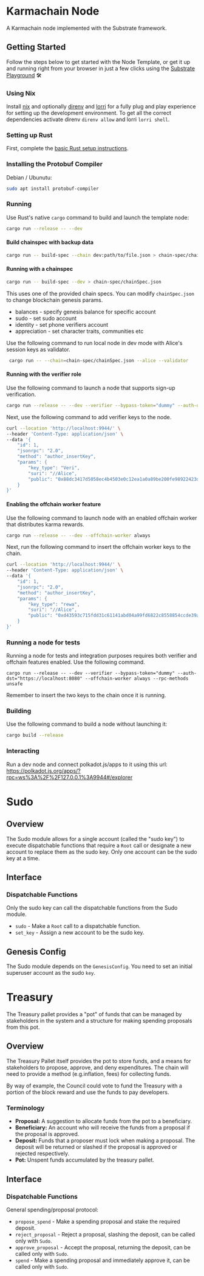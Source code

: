 # Karmachain Node

A Karmachain node implemented with the Substrate framework.

## Getting Started

Follow the steps below to get started with the Node Template, or get it up and running right from
your browser in just a few clicks using
the [Substrate Playground](https://docs.substrate.io/playground/) :hammer_and_wrench:

### Using Nix

Install [nix](https://nixos.org/) and optionally [direnv](https://github.com/direnv/direnv) and
[lorri](https://github.com/nix-community/lorri) for a fully plug and play experience for setting up
the development environment. To get all the correct dependencies activate direnv `direnv allow` and
lorri `lorri shell`.

### Setting up Rust

First, complete the [basic Rust setup instructions](./docs/rust-setup.md).

### Installing the Protobuf Compiler

Debian / Ubunutu:

```sh
sudo apt install protobuf-compiler
```

### Running

Use Rust's native `cargo` command to build and launch the template node:

```sh
cargo run --release -- --dev
```

#### Build chainspec with backup data 

```sh
cargo run -- build-spec --chain dev:path/to/file.json > chain-spec/chainSpec.json
```

#### Running with a chainspec


```sh
cargo run -- build-spec --dev > chain-spec/chainSpec.json
```

This uses one of the provided chain specs. 
You can modify `chainSpec.json` to change blockchain genesis params.
 * balances - specify genesis balance for specific account
 * sudo - set sudo account
 * identity - set phone verifiers account
 * appreciation - set character traits, communities etc

Use the following command to run local node in dev mode with Alice's session keys as validator.

```sh
 cargo run -- --chain=chain-spec/chainSpec.json --alice --validator
```

#### Running with the verifier role 

Use the following command to launch a node that supports sign-up verification.

```sh
cargo run --release -- --dev --verifier --bypass-token="dummy" --auth-dst="https://localhost:8080"
```

Next, use the following command to add verifier keys to the node.

```sh
curl --location 'http://localhost:9944/' \
--header 'Content-Type: application/json' \
--data '{
    "id": 1,
    "jsonrpc": "2.0",
    "method": "author_insertKey",
    "params": {
        "key_type": "Veri",
        "suri": "//Alice",
        "public": "0x88dc3417d5058ec4b4503e0c12ea1a0a89be200fe98922423d4334014fa6b0ee"
    }
}'
```

#### Enabling the offchain worker feature

Use the following command to launch node with an enabled offchain worker that distributes karma rewards.

```sh
cargo run --release -- --dev --offchain-worker always
```

Next, run the following command to insert the offchain worker keys to the chain.

```sh
curl --location 'http://localhost:9944/' \
--header 'Content-Type: application/json' \
--data '{
    "id": 1,
    "jsonrpc": "2.0",
    "method": "author_insertKey",
    "params": {
        "key_type": "rewa",
        "suri": "//Alice",
        "public": "0xd43593c715fdd31c61141abd04a99fd6822c8558854ccde39a5684e7a56da27d"
    }
}'
```

### Running a node for tests

Running a node for tests and integration purposes requires both verifier and offchain features enabled.
Use the following command.

```console
cargo run --release -- --dev --verifier --bypass-token="dummy" --auth-dst="https://localhost:8080" --offchain-worker always --rpc-methods unsafe
```

Remember to insert the two keys to the chain once it is running.

### Building

Use the following command to build a node without launching it:

```sh
cargo build --release
```

### Interacting
Run a dev node and connect polkadot.js/apps to it using this url: https://polkadot.js.org/apps/?rpc=ws%3A%2F%2F127.0.0.1%3A9944#/explorer


# Sudo 

## Overview

The Sudo module allows for a single account (called the "sudo key")
to execute dispatchable functions that require a `Root` call
or designate a new account to replace them as the sudo key.
Only one account can be the sudo key at a time.

## Interface

### Dispatchable Functions

Only the sudo key can call the dispatchable functions from the Sudo module.

* `sudo` - Make a `Root` call to a dispatchable function.
* `set_key` - Assign a new account to be the sudo key.

## Genesis Config

The Sudo module depends on the `GenesisConfig`.
You need to set an initial superuser account as the sudo `key`.


# Treasury

The Treasury pallet provides a "pot" of funds that can be managed by stakeholders in the system and
a structure for making spending proposals from this pot.

## Overview

The Treasury Pallet itself provides the pot to store funds, and a means for stakeholders to propose,
approve, and deny expenditures. The chain will need to provide a method (e.g.inflation, fees) for
collecting funds.

By way of example, the Council could vote to fund the Treasury with a portion of the block reward
and use the funds to pay developers.

### Terminology

- **Proposal:** A suggestion to allocate funds from the pot to a beneficiary.
- **Beneficiary:** An account who will receive the funds from a proposal if the proposal is
  approved.
- **Deposit:** Funds that a proposer must lock when making a proposal. The deposit will be returned
  or slashed if the proposal is approved or rejected respectively.
- **Pot:** Unspent funds accumulated by the treasury pallet.

## Interface

### Dispatchable Functions

General spending/proposal protocol:
- `propose_spend` - Make a spending proposal and stake the required deposit.
- `reject_proposal` - Reject a proposal, slashing the deposit, can be called only with `Sudo`.
- `approve_proposal` - Accept the proposal, returning the deposit, can be called only with `Sudo`.
- `spend` - Make a spending proposal and immediately approve it, can be called only with `Sudo`.
